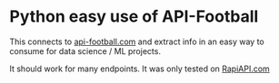 # Python easy use of API-Football

This connects to [api-football.com](https://www.api-football.com/) and extract info in an easy way to consume for data science / ML projects.

It should work for many endpoints. It was only tested on [RapiAPI.com](https://rapidapi.com/api-sports/api/api-football/)



